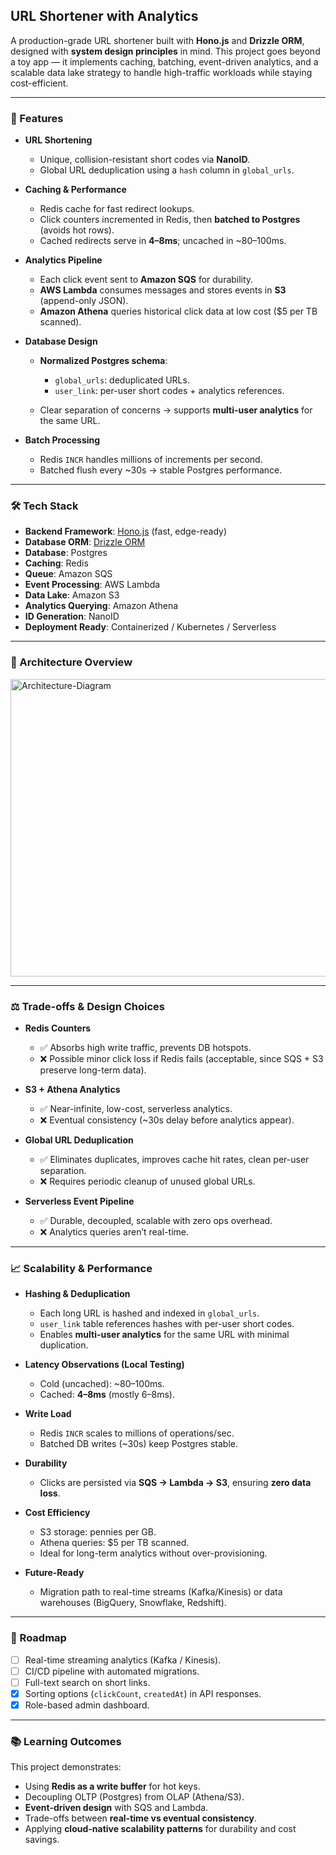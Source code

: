 ## URL Shortener with Analytics

A production-grade URL shortener built with **Hono.js** and **Drizzle ORM**, designed with **system design principles** in mind.
This project goes beyond a toy app — it implements caching, batching, event-driven analytics, and a scalable data lake strategy to handle high-traffic workloads while staying cost-efficient.

---

### 🚀 Features

* **URL Shortening**

  * Unique, collision-resistant short codes via **NanoID**.
  * Global URL deduplication using a `hash` column in `global_urls`.

* **Caching & Performance**

  * Redis cache for fast redirect lookups.
  * Click counters incremented in Redis, then **batched to Postgres** (avoids hot rows).
  * Cached redirects serve in **4–8ms**; uncached in ~80–100ms.

* **Analytics Pipeline**

  * Each click event sent to **Amazon SQS** for durability.
  * **AWS Lambda** consumes messages and stores events in **S3** (append-only JSON).
  * **Amazon Athena** queries historical click data at low cost ($5 per TB scanned).

* **Database Design**

  * **Normalized Postgres schema**:

    * `global_urls`: deduplicated URLs.
    * `user_link`: per-user short codes + analytics references.
  * Clear separation of concerns → supports **multi-user analytics** for the same URL.

* **Batch Processing**

  * Redis `INCR` handles millions of increments per second.
  * Batched flush every ~30s → stable Postgres performance.

---

### 🛠️ Tech Stack

* **Backend Framework**: [Hono.js](https://hono.dev/) (fast, edge-ready)
* **Database ORM**: [Drizzle ORM](https://orm.drizzle.team/)
* **Database**: Postgres
* **Caching**: Redis
* **Queue**: Amazon SQS
* **Event Processing**: AWS Lambda
* **Data Lake**: Amazon S3
* **Analytics Querying**: Amazon Athena
* **ID Generation**: NanoID
* **Deployment Ready**: Containerized / Kubernetes / Serverless

---

### 📂 Architecture Overview


<img width="1127" height="476" alt="Architecture-Diagram" src="https://github.com/user-attachments/assets/f364dc73-320f-488f-84a9-0cd065a15409" />


---

### ⚖️ Trade-offs & Design Choices

* **Redis Counters**

  * ✅ Absorbs high write traffic, prevents DB hotspots.
  * ❌ Possible minor click loss if Redis fails (acceptable, since SQS + S3 preserve long-term data).

* **S3 + Athena Analytics**

  * ✅ Near-infinite, low-cost, serverless analytics.
  * ❌ Eventual consistency (~30s delay before analytics appear).

* **Global URL Deduplication**

  * ✅ Eliminates duplicates, improves cache hit rates, clean per-user separation.
  * ❌ Requires periodic cleanup of unused global URLs.

* **Serverless Event Pipeline**

  * ✅ Durable, decoupled, scalable with zero ops overhead.
  * ❌ Analytics queries aren’t real-time.

---

### 📈 Scalability & Performance

* **Hashing & Deduplication**

  * Each long URL is hashed and indexed in `global_urls`.
  * `user_link` table references hashes with per-user short codes.
  * Enables **multi-user analytics** for the same URL with minimal duplication.

* **Latency Observations (Local Testing)**

  * Cold (uncached): ~80–100ms.
  * Cached: **4–8ms** (mostly 6–8ms).

* **Write Load**

  * Redis `INCR` scales to millions of operations/sec.
  * Batched DB writes (~30s) keep Postgres stable.

* **Durability**

  * Clicks are persisted via **SQS → Lambda → S3**, ensuring **zero data loss**.

* **Cost Efficiency**

  * S3 storage: pennies per GB.
  * Athena queries: $5 per TB scanned.
  * Ideal for long-term analytics without over-provisioning.

* **Future-Ready**

  * Migration path to real-time streams (Kafka/Kinesis) or data warehouses (BigQuery, Snowflake, Redshift).

---

### 📑 Roadmap

* [ ] Real-time streaming analytics (Kafka / Kinesis).
* [ ] CI/CD pipeline with automated migrations.
* [ ] Full-text search on short links.
* [x] Sorting options (`clickCount`, `createdAt`) in API responses.
* [x] Role-based admin dashboard.

---

### 📚 Learning Outcomes

This project demonstrates:

* Using **Redis as a write buffer** for hot keys.
* Decoupling OLTP (Postgres) from OLAP (Athena/S3).
* **Event-driven design** with SQS and Lambda.
* Trade-offs between **real-time vs eventual consistency**.
* Applying **cloud-native scalability patterns** for durability and cost savings.

